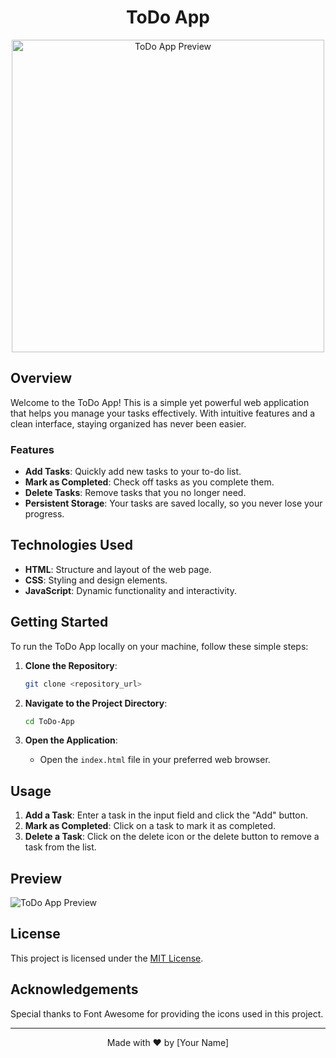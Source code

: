 <div align="center">
  <h1>ToDo App</h1>
  <img src="https://cdn-icons-png.flaticon.com/512/7692/7692809.png" alt="ToDo App Preview" width="500px">
</div>

## Overview
Welcome to the ToDo App! This is a simple yet powerful web application that helps you manage your tasks effectively. With intuitive features and a clean interface, staying organized has never been easier.

### Features
- **Add Tasks**: Quickly add new tasks to your to-do list.
- **Mark as Completed**: Check off tasks as you complete them.
- **Delete Tasks**: Remove tasks that you no longer need.
- **Persistent Storage**: Your tasks are saved locally, so you never lose your progress.

## Technologies Used
- **HTML**: Structure and layout of the web page.
- **CSS**: Styling and design elements.
- **JavaScript**: Dynamic functionality and interactivity.

## Getting Started
To run the ToDo App locally on your machine, follow these simple steps:

1. **Clone the Repository**: 
    ```bash
    git clone <repository_url>
    ```

2. **Navigate to the Project Directory**: 
    ```bash
    cd ToDo-App
    ```

3. **Open the Application**: 
    - Open the `index.html` file in your preferred web browser.

## Usage
1. **Add a Task**: Enter a task in the input field and click the "Add" button.
2. **Mark as Completed**: Click on a task to mark it as completed.
3. **Delete a Task**: Click on the delete icon or the delete button to remove a task from the list.

## Preview
![ToDo App Preview](todo-app-preview.png)

## License
This project is licensed under the [MIT License](LICENSE).

## Acknowledgements
Special thanks to Font Awesome for providing the icons used in this project.

---

<p align="center">
  Made with ❤️ by [Your Name]
</p>
